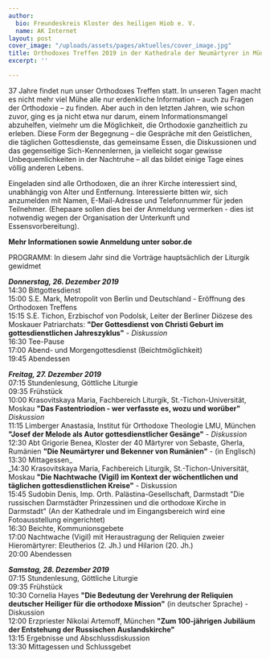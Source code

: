 ```yaml
---
author:
  bio: Freundeskreis Kloster des heiligen Hiob e. V.
  name: AK Internet
layout: post
cover_image: "/uploads/assets/pages/aktuelles/cover_image.jpg"
title: Orthodoxes Treffen 2019 in der Kathedrale der Neumärtyrer in München-Perlach
excerpt: ''

---
```

37 Jahre findet nun unser Orthodoxes Treffen statt. In unseren Tagen macht es nicht mehr viel Mühe alle nur erdenkliche Information – auch zu Fragen der Orthodoxie – zu finden. Aber auch in den letzten Jahren, wie schon zuvor, ging es ja nicht etwa nur darum, einem Informationsmangel abzuhelfen, vielmehr um die Möglichkeit, die Orthodoxie ganzheitlich zu erleben. Diese Form der Begegnung – die Gespräche mit den Geistlichen, die täglichen Gottesdienste, das gemeinsame Essen, die Diskussionen und das gegenseitige Sich-Kennenlernen, ja vielleicht sogar gewisse Unbequemlichkeiten in der Nachtruhe – all das bildet einige Tage eines völlig anderen Lebens.

Eingeladen sind alle Orthodoxen, die an ihrer Kirche interessiert sind, unabhängig von Alter und Entfernung. Interessierte bitten wir, sich anzumelden mit Namen, E-Mail-Adresse und Telefonnummer für jeden Teilnehmer. (Ehepaare sollen dies bei der Anmeldung vermerken - dies ist notwendig wegen der Organisation der Unterkunft und Essensvorbereitung).

**Mehr Informationen sowie Anmeldung unter sobor.de**

PROGRAMM: In diesem Jahr sind die Vorträge hauptsächlich der Liturgik gewidmet

**_Donnerstag, 26. Dezember 2019_**  
14:30 Bittgottesdienst  
15:00 S.E. Mark, Metropolit von Berlin und Deutschland - Eröffnung des Orthodoxen Treffens  
15:15 S.E. Tichon, Erzbischof von Podolsk, Leiter der Berliner Diözese des Moskauer Patriarchats: **"Der Gottesdienst von Christi Geburt im gottesdienstlichen Jahreszyklus"** - _Diskussion_  
16:30 Tee-Pause  
17:00 Abend- und Morgengottesdienst (Beichtmöglichkeit)  
19:45 Abendessen

**_Freitag, 27. Dezember 2019_**  
07:15 Stundenlesung, Göttliche Liturgie  
09:35 Frühstück  
10:00 Krasovitskaya Maria, Fachbereich Liturgik, St.-Tichon-Universität, Moskau **"Das Fastentriodion - wer verfasste es, wozu und worüber"** _Diskussion_  
11:15 Limberger Anastasia, Institut für Orthodoxe Theologie LMU, München **"Josef der Melode als Autor gottesdienstlicher Gesänge"** - _Diskussion_  
12:30 Abt Grigorie Benea, Kloster der 40 Märtyrer von Sebaste, Gherla, Rumänien **"Die Neumärtyrer und Bekenner von Rumänien"** - (in Englisch)  
13:30 Mittagessen_  
_14:30 Krasovitskaya Maria, Fachbereich Liturgik, St.-Tichon-Universität, Moskau **"Die Nachtwache (Vigil) im Kontext der wöchentlichen und täglichen gottesdienstlichen Kreise"** - Diskussion  
15:45 Sudobin Denis, Imp. Orth. Palästina-Gesellschaft, Darmstadt "Die russischen Darmstädter Prinzessinen und die orthodoxe Kirche in Darmstadt" (An der Kathedrale und im Eingangsbereich wird eine Fotoausstellung eingerichtet)  
16:30 Beichte, Kommunionsgebete  
17:00 Nachtwache (Vigil) mit Heraustragung der Reliquien zweier Hieromärtyrer: Eleutherios (2. Jh.) und Hilarion (20. Jh.)  
20:00 Abendessen

**_Samstag, 28. Dezember 2019_**  
07:15 Stundenlesung, Göttliche Liturgie  
09:35 Frühstück  
10:30 Cornelia Hayes **"Die Bedeutung der Verehrung der Reliquien deutscher Heiliger für die orthodoxe Mission"** (in deutscher Sprache) - Diskussion  
12:00 Erzpriester Nikolai Artemoff, München **"Zum 100-jährigen Jubiläum der Entstehung der Russischen Auslandskirche"**  
13:15 Ergebnisse und Abschlussdiskussion  
13:30 Mittagessen und Schlussgebet